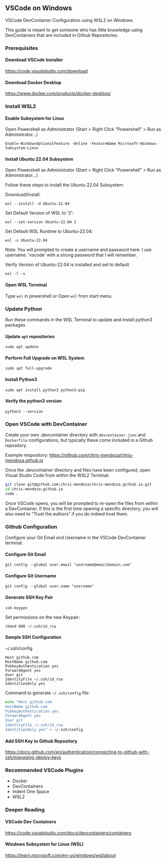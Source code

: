 ## VSCode on Windows

VSCode DevContainer Configuration using WSL2 on Windows.

This guide is meant to get someone who has little knowledge using DevContainers that are included in Github Repositories.

### Prerequisites

#### Download VSCode Installer

<https://code.visualstudio.com/download>

#### Download Docker Desktop

<https://www.docker.com/products/docker-desktop/>

### Install WSL2

#### Enable Subsystem for Linux

Open Powershell as Administrator (Start > Right Click "Powershell" > Run as Administrator...)

`Enable-WindowsOptionalFeature -Online -FeatureName Microsoft-Windows-Subsystem-Linux`

#### Install Ubuntu 22.04 Subsystem

Open Powershell as Administrator (Start > Right Click "Powershell" > Run as Administrator...)

Follow these steps to install the Ubuntu 22.04 Subsystem:

Download/Install:

`wsl --install -d Ubuntu-22.04`

Set Default Version of WSL to '2':

`wsl --set-version Ubuntu-22.04 2`

Set Default WSL Runtime to Ubuntu-22.04:

`wsl -s Ubuntu-22.04`

Note: You will prompted to create a username and password here. I use username: 'vscode' with a strong password that I will remember.

Verify Version of Ubuntu-22.04 is installed and set to default

`wsl -l -v`

#### Open WSL Terminal

Type `wsl` in powershell or Open `wsl` from start menu.

### Update Python

Run these commands in the WSL Terminal to update and install python3 packages.

#### Update `apt` repositories

`sudo apt update`

#### Perform Full Upgrade on WSL System

`sudo apt full-upgrade`

#### Install Python3

`sudo apt install python3 python3-pip`

#### Verify the python3 version

`python3 --version`

### Open VSCode with DevContainer

Create your own .devcontainer directory with `devcontainer.json` and `Dockerfile` configurations, but typically these come included in a Github repository.

Example respository:
<https://github.com/chris-mendoza/chris-mendoza.github.io>

Once the .devcontainer directory and files have been configured, open Visual Studio Code from within the WSL2 Terminal:

```bash
git clone git@github.com:chris-mendoza/chris-mendoza.github.io.git
cd chris-mendoza.github.io
code .
```

Once VSCode opens, you will be prompted to re-open the files from within a DevContainer. If this is the first time opening a specific directory, you will also need to "Trust the authors" if you do indeed trust them.

### Github Configuration

Configure your Git Email and Username in the VSCode DevContainer terminal.

#### Configure Git Email

`git config --global user.email "username@emaildomain.com"`

#### Configure Git Username

`git config --global user.name "username"`

#### Generate SSH Key Pair

`ssh-keygen`

Set permissions on the new Keypair:

`chmod 600 ~/.ssh/id_rsa`

#### Sample SSH Configuration

~/.ssh/config

    Host github.com
    HostName github.com
    PubkeyAuthentication yes
    ForwardAgent yes
    User git
    IdentityFile ~/.ssh/id_rsa
    IdentitiesOnly yes

Command to generate `~/.ssh/config` file:

```bash
echo "Host github.com
HostName github.com
PubkeyAuthentication yes
ForwardAgent yes
User git
IdentityFile ~/.ssh/id_rsa
IdentitiesOnly yes" > ~/.ssh/config
```

#### Add SSH Key to Github Repository

<https://docs.github.com/en/authentication/connecting-to-github-with-ssh/managing-deploy-keys>

### Recommended VSCode Plugins

- Docker
- DevContainers
- Indent One Space
- WSL2

### Deeper Reading

#### VSCode Dev Containers

<https://code.visualstudio.com/docs/devcontainers/containers>

#### Windows Subsystem for Linux (WSL)

<https://learn.microsoft.com/en-us/windows/wsl/about>
